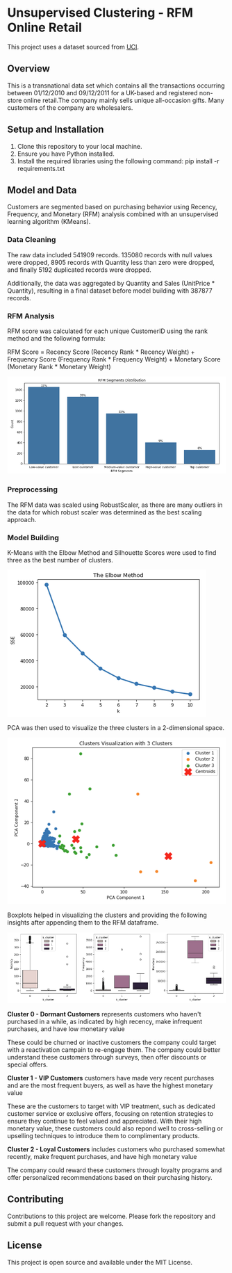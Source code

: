 # Unsupervised Clustering - RFM Online Retail
This project uses a dataset sourced from [UCI](https://archive.ics.uci.edu/dataset/352/online+retail).

## Overview
This is a transnational data set which contains all the transactions occurring between 01/12/2010 and 09/12/2011 for a UK-based and registered non-store online retail.The company mainly sells unique all-occasion gifts. Many customers of the company are wholesalers.

## Setup and Installation
1. Clone this repository to your local machine.
2. Ensure you have Python installed.
3. Install the required libraries using the following command:
pip install -r requirements.txt

## Model and Data 
Customers are segmented based on purchasing behavior using Recency, Frequency, and Monetary (RFM) analysis combined with an unsupervised learning algorithm (KMeans).

### Data Cleaning 
The raw data included 541909 records. 135080 records with null values were dropped, 8905 records with Quantity less than zero were dropped, and finally 5192 duplicated records were dropped. 

Additionally, the data was aggregated by Quantity and Sales (UnitPrice * Quantity), resulting in a final dataset before model building with 387877 records. 

### RFM Analysis

RFM score was calculated for each unique CustomerID using the rank method and the following formula: 

RFM Score = Recency Score (Recency Rank * Recency Weight) + Frequency Score (Frequency Rank * Frequency Weight) + Monetary Score (Monetary Rank * Monetary Weight)

![rfm](assets/rfm_segments1.png)

### Preprocessing

The RFM data was scaled using RobustScaler, as there are many outliers in the data for which robust scaler was determined as the best scaling approach. 

### Model Building
K-Means with the Elbow Method and Silhouette Scores were used to find three as the best number of clusters.  

![elbow](assets/elbow1.png)

PCA was then used to visualize the three clusters in a 2-dimensional space. 

![pca](assets/pca_k_clusters1.png)

Boxplots helped in visualizing the clusters and providing the following insights after appending them to the RFM dataframe. 

![clusters](assets/k_clusters1.png)

**Cluster 0 - Dormant Customers** represents customers who haven't purchased in a while, as indicated by high recency, make infrequent purchases, and have low monetary value  

These could be churned or inactive customers the company could target with a reactivation campain to re-engage them. The company could better understand these customers through surveys, then offer discounts or special offers. 

**Cluster 1 - VIP Customers** customers have made very recent purchases and are the most frequent buyers, as well as have the highest monetary value

These are the customers to target with VIP treatment, such as dedicated customer service or exclusive offers, focusing on retention strategies to ensure they continue to feel valued and appreciated. With their high monetary value, these customers could also repond well to cross-selling or upselling techniques to introduce them to complimentary products.

**Cluster 2 - Loyal Customers** includes customers who purchased somewhat recently, make frequent purchases, and have high monetary value  

The company could reward these customers through loyalty programs and offer personalized recommendations based on their purchasing history.

## Contributing
Contributions to this project are welcome. Please fork the repository and submit a pull request with your changes.

## License
This project is open source and available under the MIT License.

